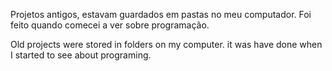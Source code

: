 Projetos antigos, estavam guardados em pastas no meu computador. Foi feito quando comecei a ver sobre programação.

Old projects were stored in folders on my computer. it was have done when I started to see about programing.
